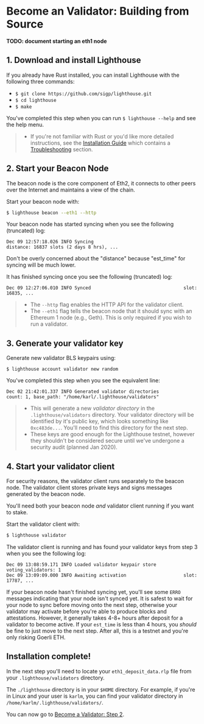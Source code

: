 # Become an Validator: Building from Source

**TODO: document starting an eth1 node**

## 1. Download and install Lighthouse

If you already have Rust installed, you can install Lighthouse with the
following three commands:

- `$ git clone https://github.com/sigp/lighthouse.git`
- `$ cd lighthouse`
- `$ make`

You've completed this step when you can run `$ lighthouse --help` and see the
help menu.

> - If you're not familiar with Rust or you'd like more detailed instructions,
>   see the [Installation Guide](./installation.md) which contains a
>   [Troubleshooting](installation.html#troubleshooting) section.

## 2. Start your Beacon Node

The beacon node is the core component of Eth2, it connects to other peers over
the Internet and maintains a view of the chain.

Start your beacon node with:

```bash
$ lighthouse beacon --eth1 --http
```

Your beacon node has started syncing when you see the following (truncated)
log:

```
Dec 09 12:57:18.026 INFO Syncing                                 distance: 16837 slots (2 days 8 hrs), ...
```

Don't be overly concerned about the "distance" because "est_time" for syncing will be much lower.

It has finished syncing once you see the following (truncated) log:

```
Dec 09 12:27:06.010 INFO Synced                                  slot: 16835, ...
```

> - The `--http` flag enables the HTTP API for the validator client.
> - The `--eth1` flag tells the beacon node that it should sync with an Ethereum
>   1 node (e.g., Geth). This is only required if you wish to run a validator.

## 3. Generate your validator key

Generate new validator BLS keypairs using:

```shell
$ lighthouse account validator new random
```


You've completed this step when you see the equivalent line:

```
Dec 02 21:42:01.337 INFO Generated validator directories         count: 1, base_path: "/home/karl/.lighthouse/validators"
```

> - This will generate a new _validator directory_ in the `.lighthouse/validators`
>   directory. Your validator directory will be identified by it's public key,
>   which looks something like `0xc483de...`. You'll need to find this directory
>   for the next step.
> - These keys are good enough for the Lighthouse testnet, however they shouldn't
>   be considered secure until we've undergone a security audit (planned Jan
>   2020).

## 4. Start your validator client

For security reasons, the validator client runs separately to the beacon node.
The validator client stores private keys and signs messages generated by the
beacon node.

You'll need both your beacon node _and_ validator client running if you want to
stake.

Start the validator client with:

```bash
$ lighthouse validator
```

The validator client is running and has found your validator keys from step 3
when you see the following log:

```
Dec 09 13:08:59.171 INFO Loaded validator keypair store          voting_validators: 1
Dec 09 13:09:09.000 INFO Awaiting activation                     slot: 17787, ...
```

If your beacon node hasn't finished syncing yet, you'll see some `ERRO`
messages indicating that your node isn't synced yet. It is safest to wait for
your node to sync before moving onto the next step, otherwise your validator
may activate before you're able to produce blocks and attestations. However, it
generally takes 4-8+ hours after deposit for a validator to become active. If
your `est_time` is less than 4 hours, you _should_ be fine to just move to the
next step. After all, this is a testnet and you're only risking Goerli ETH.

## Installation complete!

In the next step you'll need to locate your `eth1_deposit_data.rlp` file from
your `.lighthouse/validators` directory.

The `./lighthouse` directory is in your `$HOME` directory. For example, if
you're in Linux and your user is `karlm`, you can find your validator directory
in `/home/karlm/.lighthouse/validators/`.

You can now go to [Become a Validator: Step 2](become-a-validator.html#2-submit-your-deposit-to-goerli).
